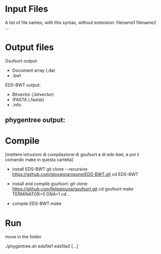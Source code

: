 # Input Files
A list of file names, with this syntax, without extension:
    filename1 filename2 ...

# Output files

Gsufsort output:
- Document array (.da)
- .bwt

EDS-BWT output:
- Bitvector (.bitvector)
- (FASTA (.fasta))
- .info

phygentree output: 
- 


# Compile
[mettere istruzioni di compilazione di gsufsort e di eds-bwt, e poi il comando make in questa cartella]
- install EDS-BWT
git clone --recursive https://github.com/giovannarosone/EDS-BWT.git 
cd EDS-BWT

- install and compile gsufsort:
git clone https://github.com/felipelouza/gsufsort.git
cd gsufsort
make TERMINATOR=0 DNA=1
cd ..

- compile EDS-BWT
make
# Run
move in the folder

./phygentree.sh edsfile1 edsfile2 [...]
